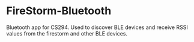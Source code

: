 # FireStorm-Bluetooth
Bluetooth app for CS294. Used to discover BLE devices and receive RSSI values from the firestorm and other BLE devices.
